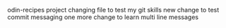odin-recipes project
changing file to test my git skills
new change to test commit messaging
one more change to learn multi line messages
